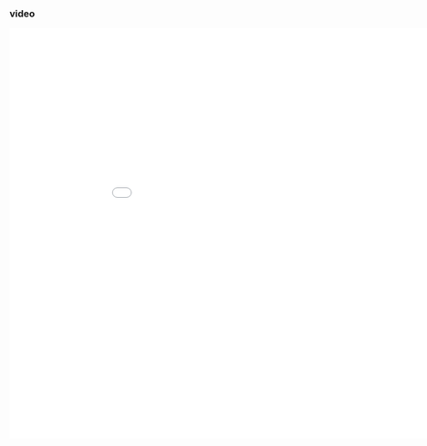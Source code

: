 ### video

<iframe id='youtube-video' width="960" height="720" src="//www.youtube-nocookie.com/embed/_ahvzDzKdB0?rel=0" frameborder="0" allowfullscreen></iframe>
